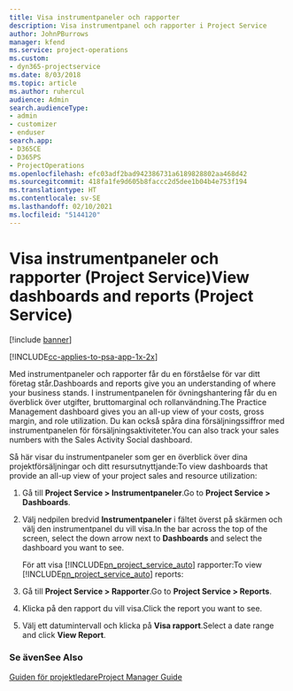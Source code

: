 ```yaml
---
title: Visa instrumentpaneler och rapporter
description: Visa instrumentpanel och rapporter i Project Service
author: JohnPBurrows
manager: kfend
ms.service: project-operations
ms.custom:
- dyn365-projectservice
ms.date: 8/03/2018
ms.topic: article
ms.author: ruhercul
audience: Admin
search.audienceType:
- admin
- customizer
- enduser
search.app:
- D365CE
- D365PS
- ProjectOperations
ms.openlocfilehash: efc03adf2bad942386731a6189828802aa468d42
ms.sourcegitcommit: 418fa1fe9d605b8faccc2d5dee1b04b4e753f194
ms.translationtype: HT
ms.contentlocale: sv-SE
ms.lasthandoff: 02/10/2021
ms.locfileid: "5144120"
---
```

# <a name="view-dashboards-and-reports-project-service"></a><span data-ttu-id="2680a-103">Visa instrumentpaneler och rapporter (Project Service)</span><span class="sxs-lookup"><span data-stu-id="2680a-103">View dashboards and reports (Project Service)</span></span>

[!include [banner](../includes/psa-now-project-operations.md)]

[!INCLUDE[cc-applies-to-psa-app-1x-2x](../includes/cc-applies-to-psa-app-1x-2x.md)]

<span data-ttu-id="2680a-104">Med instrumentpaneler och rapporter får du en förståelse för var ditt företag står.</span><span class="sxs-lookup"><span data-stu-id="2680a-104">Dashboards and reports give you an understanding of where your business stands.</span></span> <span data-ttu-id="2680a-105">I instrumentpanelen för övningshantering får du en överblick över utgifter, bruttomarginal och rollanvändning.</span><span class="sxs-lookup"><span data-stu-id="2680a-105">The Practice Management dashboard gives you an all-up view of your costs, gross margin, and role utilization.</span></span> <span data-ttu-id="2680a-106">Du kan också spåra dina försäljningssiffror med instrumentpanelen för försäljningsaktiviteter.</span><span class="sxs-lookup"><span data-stu-id="2680a-106">You can also track your sales numbers with the Sales Activity Social dashboard.</span></span>  
  
 <span data-ttu-id="2680a-107">Så här visar du instrumentpaneler som ger en överblick över dina projektförsäljningar och ditt resursutnyttjande:</span><span class="sxs-lookup"><span data-stu-id="2680a-107">To view dashboards that provide an all-up view of your project sales and resource utilization:</span></span>  
  
1. <span data-ttu-id="2680a-108">Gå till **Project Service > Instrumentpaneler**.</span><span class="sxs-lookup"><span data-stu-id="2680a-108">Go to **Project Service > Dashboards**.</span></span>  
  
2. <span data-ttu-id="2680a-109">Välj nedpilen bredvid **Instrumentpaneler** i fältet överst på skärmen och välj den instrumentpanel du vill visa.</span><span class="sxs-lookup"><span data-stu-id="2680a-109">In the bar across the top of the screen, select the down arrow next to **Dashboards** and select the dashboard you want to see.</span></span>  
  
   <span data-ttu-id="2680a-110">För att visa [!INCLUDE[pn_project_service_auto](../includes/pn-project-service-auto.md)] rapporter:</span><span class="sxs-lookup"><span data-stu-id="2680a-110">To view [!INCLUDE[pn_project_service_auto](../includes/pn-project-service-auto.md)] reports:</span></span>  
  
3. <span data-ttu-id="2680a-111">Gå till **Project Service > Rapporter**.</span><span class="sxs-lookup"><span data-stu-id="2680a-111">Go to **Project Service > Reports**.</span></span>  
  
4. <span data-ttu-id="2680a-112">Klicka på den rapport du vill visa.</span><span class="sxs-lookup"><span data-stu-id="2680a-112">Click the report you want to see.</span></span>  
  
5. <span data-ttu-id="2680a-113">Välj ett datumintervall och klicka på **Visa rapport**.</span><span class="sxs-lookup"><span data-stu-id="2680a-113">Select a date range and click **View Report**.</span></span>  
  
### <a name="see-also"></a><span data-ttu-id="2680a-114">Se även</span><span class="sxs-lookup"><span data-stu-id="2680a-114">See Also</span></span>  
 [<span data-ttu-id="2680a-115">Guiden för projektledare</span><span class="sxs-lookup"><span data-stu-id="2680a-115">Project Manager Guide</span></span>](../psa/project-manager-guide.md)
